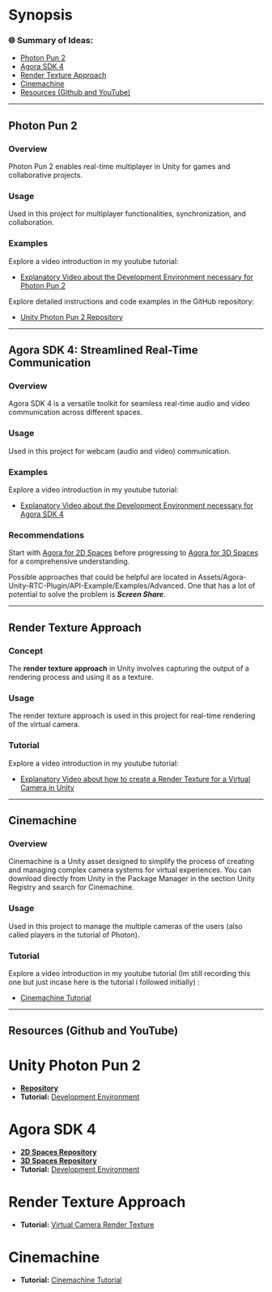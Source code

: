 # Synopsis

### 🌐 Summary of Ideas:
- [Photon Pun 2](#photon-pun-2)
- [Agora SDK 4](#agora-sdk-4)
- [Render Texture Approach](#render-texture-approach)
- [Cinemachine](#cinemachine)
- [Resources (Github and YouTube)](#resources-github-and-youtube)

---

## Photon Pun 2

### Overview
Photon Pun 2 enables real-time multiplayer in Unity for games and collaborative projects.

### Usage
Used in this project for multiplayer functionalities, synchronization, and collaboration.

### Examples
Explore a video introduction in my youtube tutorial:

- [Explanatory Video about the Development Environment necessary for Photon Pun 2](https://www.youtube.com/watch?v=p0cZINbep_A)

Explore detailed instructions and code examples in the GitHub repository:

- [Unity Photon Pun 2 Repository](https://github.com/marcor0311/unity-photon-pun-2)

---

## Agora SDK 4: Streamlined Real-Time Communication

### Overview
Agora SDK 4 is a versatile toolkit for seamless real-time audio and video communication across different spaces.

### Usage
Used in this project for webcam (audio and video) communication.

### Examples
Explore a video introduction in my youtube tutorial:

- [Explanatory Video about the Development Environment necessary for Agora SDK 4](https://www.youtube.com/watch?v=oMhcinIOpHk)

### Recommendations
Start with [Agora for 2D Spaces](https://github.com/marcor0311/unity-agora-sdk-4-with-ui-for-2d-spaces) before progressing to [Agora for 3D Spaces](https://github.com/marcor0311/unity-agora-sdk-4-for-3d-spaces) for a comprehensive understanding.

Possible approaches that could be helpful are located in Assets/Agora-Unity-RTC-Plugin/API-Example/Examples/Advanced. One that has a lot of potential to solve the problem is ***Screen Share***.

---

## Render Texture Approach

### Concept
The **render texture approach** in Unity involves capturing the output of a rendering process and using it as a texture.

### Usage
The render texture approach is used in this project for real-time rendering of the virtual camera.

### Tutorial
Explore a video introduction in my youtube tutorial:

- [Explanatory Video about how to create a Render Texture for a Virtual Camera in Unity](https://youtu.be/HTvgcDDtNkM)

---

## Cinemachine

### Overview
Cinemachine is a Unity asset designed to simplify the process of creating and managing complex camera systems for virtual experiences. You can download directly from Unity in the Package Manager in the section Unity Registry and search for Cinemachine.

### Usage
Used in this project to manage the multiple cameras of the users (also called players in the tutorial of Photon).

### Tutorial
Explore a video introduction in my youtube tutorial (Im still recording this one but just incase here is the tutorial i followed initially) :

- [Cinemachine Tutorial](https://www.youtube.com/watch?v=MvRtr8nUm_U)

---

## Resources (Github and YouTube)

# Unity Photon Pun 2

- [**Repository**](https://github.com/marcor0311/unity-photon-pun-2)
- **Tutorial:** [Development Environment](https://www.youtube.com/watch?v=p0cZINbep_A)

# Agora SDK 4

- [**2D Spaces Repository**](https://github.com/marcor0311/unity-agora-sdk-4-with-ui-for-2d-spaces)
- [**3D Spaces Repository**](https://github.com/marcor0311/unity-agora-sdk-4-for-3d-spaces)
- **Tutorial:** [Development Environment](https://www.youtube.com/watch?v=oMhcinIOpHk)

# Render Texture Approach

- **Tutorial:** [Virtual Camera Render Texture](https://youtu.be/HTvgcDDtNkM)

# Cinemachine

- **Tutorial:** [Cinemachine Tutorial](https://www.youtube.com/watch?v=MvRtr8nUm_U)


